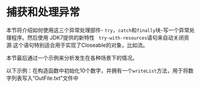 # 捕获和处理异常

本节将介绍如何使用这三个异常处理部件- `try`，`catch`和`finally`块-写一个异常处理程序。然后使用 JDK7提供的新特性 ` try-with-resources`语句来自动关闭资源.这个语句特别适合用于实现了Closeable的对象，比如流。

本节最后通过一个示例来分析发生在各种场景下的情况。

以下示例：在构造函数中初始化10个数字，并拥有一个`writeList`方法，用于将数字列表写入“OutFile.txt”文件中